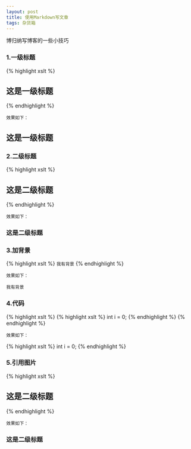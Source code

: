 ```yaml
---
layout: post
title: 使用Markdown写文章
tags: 杂货箱
---
```


博归纳写博客的一些小技巧

### 1.一级标题

{% highlight xslt %}
## 这是一级标题
{% endhighlight %}

`效果如下：`

## 这是一级标题

### 2.二级标题

{% highlight xslt %}
## 这是二级标题
{% endhighlight %}

`效果如下：`

### 这是二级标题

### 3.加背景

{% highlight xslt %}
`我有背景`
{% endhighlight %}

`效果如下：`

`我有背景`

### 4.代码

{% highlight xslt %}
{% highlight xslt %}
int i = 0;
{% endhighlight %}
{% endhighlight %}

`效果如下：`

{% highlight xslt %}
int i = 0;
{% endhighlight %}

### 5.引用图片

{% highlight xslt %}
## 这是二级标题
{% endhighlight %}

`效果如下：`

### 这是二级标题